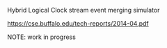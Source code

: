 Hybrid Logical Clock stream event merging simulator

https://cse.buffalo.edu/tech-reports/2014-04.pdf

NOTE: work in progress

